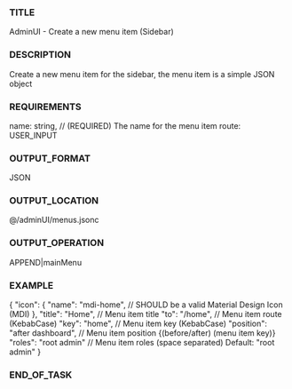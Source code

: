 ### TITLE
AdminUI - Create a new menu item (Sidebar)
### DESCRIPTION
Create a new menu item for the sidebar, the menu item is a simple JSON object
### REQUIREMENTS
name: string, // (REQUIRED) The name for the menu item
route: USER_INPUT
### OUTPUT_FORMAT
JSON
### OUTPUT_LOCATION
@/adminUI/menus.jsonc
### OUTPUT_OPERATION
APPEND|mainMenu
### EXAMPLE
{
  "icon": {
    "name": "mdi-home", // SHOULD be a valid Material Design Icon (MDI)
  },
  "title": "Home", // Menu item title
  "to": "/home", // Menu item route (KebabCase)
  "key": "home", // Menu item key (KebabCase)
  "position": "after dashboard", // Menu item position {(before/after) (menu item key)}
  "roles": "root admin" // Menu item roles (space separated) Default: "root admin"
}
### END_OF_TASK